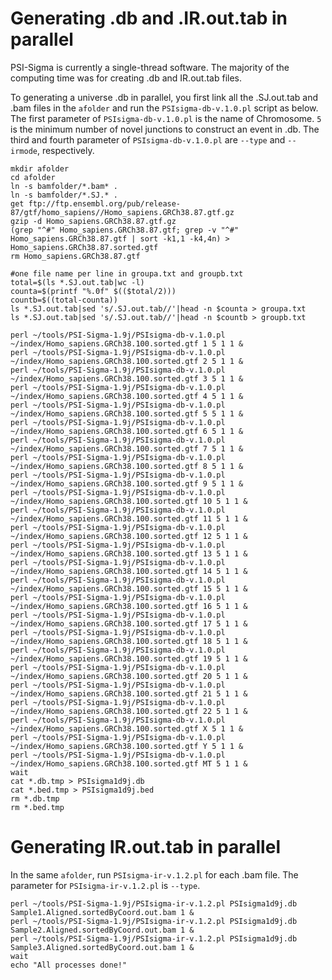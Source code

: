 Generating .db and .IR.out.tab in parallel
============
PSI-Sigma is currently a single-thread software. The majority of the computing time was for creating .db and IR.out.tab files.

To generating a universe .db in parallel, you first link all the .SJ.out.tab and .bam files in the `afolder` and run the `PSIsigma-db-v.1.0.pl` script as below. The first parameter of `PSIsigma-db-v.1.0.pl` is the name of Chromosome. `5` is the minimum number of novel junctions to construct an event in .db. The third and fourth parameter of `PSIsigma-db-v.1.0.pl` are `--type` and `--irmode`, respectively.
```
mkdir afolder
cd afolder
ln -s bamfolder/*.bam* .
ln -s bamfolder/*.SJ.* .
get ftp://ftp.ensembl.org/pub/release-87/gtf/homo_sapiens//Homo_sapiens.GRCh38.87.gtf.gz
gzip -d Homo_sapiens.GRCh38.87.gtf.gz
(grep "^#" Homo_sapiens.GRCh38.87.gtf; grep -v "^#" Homo_sapiens.GRCh38.87.gtf | sort -k1,1 -k4,4n) > Homo_sapiens.GRCh38.87.sorted.gtf
rm Homo_sapiens.GRCh38.87.gtf

#one file name per line in groupa.txt and groupb.txt
total=$(ls *.SJ.out.tab|wc -l)
counta=$(printf "%.0f" $(($total/2)))
countb=$((total-counta))
ls *.SJ.out.tab|sed 's/.SJ.out.tab//'|head -n $counta > groupa.txt
ls *.SJ.out.tab|sed 's/.SJ.out.tab//'|head -n $countb > groupb.txt

perl ~/tools/PSI-Sigma-1.9j/PSIsigma-db-v.1.0.pl ~/index/Homo_sapiens.GRCh38.100.sorted.gtf 1 5 1 1 &
perl ~/tools/PSI-Sigma-1.9j/PSIsigma-db-v.1.0.pl ~/index/Homo_sapiens.GRCh38.100.sorted.gtf 2 5 1 1 &
perl ~/tools/PSI-Sigma-1.9j/PSIsigma-db-v.1.0.pl ~/index/Homo_sapiens.GRCh38.100.sorted.gtf 3 5 1 1 &
perl ~/tools/PSI-Sigma-1.9j/PSIsigma-db-v.1.0.pl ~/index/Homo_sapiens.GRCh38.100.sorted.gtf 4 5 1 1 &
perl ~/tools/PSI-Sigma-1.9j/PSIsigma-db-v.1.0.pl ~/index/Homo_sapiens.GRCh38.100.sorted.gtf 5 5 1 1 &
perl ~/tools/PSI-Sigma-1.9j/PSIsigma-db-v.1.0.pl ~/index/Homo_sapiens.GRCh38.100.sorted.gtf 6 5 1 1 &
perl ~/tools/PSI-Sigma-1.9j/PSIsigma-db-v.1.0.pl ~/index/Homo_sapiens.GRCh38.100.sorted.gtf 7 5 1 1 &
perl ~/tools/PSI-Sigma-1.9j/PSIsigma-db-v.1.0.pl ~/index/Homo_sapiens.GRCh38.100.sorted.gtf 8 5 1 1 &
perl ~/tools/PSI-Sigma-1.9j/PSIsigma-db-v.1.0.pl ~/index/Homo_sapiens.GRCh38.100.sorted.gtf 9 5 1 1 &
perl ~/tools/PSI-Sigma-1.9j/PSIsigma-db-v.1.0.pl ~/index/Homo_sapiens.GRCh38.100.sorted.gtf 10 5 1 1 &
perl ~/tools/PSI-Sigma-1.9j/PSIsigma-db-v.1.0.pl ~/index/Homo_sapiens.GRCh38.100.sorted.gtf 11 5 1 1 &
perl ~/tools/PSI-Sigma-1.9j/PSIsigma-db-v.1.0.pl ~/index/Homo_sapiens.GRCh38.100.sorted.gtf 12 5 1 1 &
perl ~/tools/PSI-Sigma-1.9j/PSIsigma-db-v.1.0.pl ~/index/Homo_sapiens.GRCh38.100.sorted.gtf 13 5 1 1 &
perl ~/tools/PSI-Sigma-1.9j/PSIsigma-db-v.1.0.pl ~/index/Homo_sapiens.GRCh38.100.sorted.gtf 14 5 1 1 &
perl ~/tools/PSI-Sigma-1.9j/PSIsigma-db-v.1.0.pl ~/index/Homo_sapiens.GRCh38.100.sorted.gtf 15 5 1 1 &
perl ~/tools/PSI-Sigma-1.9j/PSIsigma-db-v.1.0.pl ~/index/Homo_sapiens.GRCh38.100.sorted.gtf 16 5 1 1 &
perl ~/tools/PSI-Sigma-1.9j/PSIsigma-db-v.1.0.pl ~/index/Homo_sapiens.GRCh38.100.sorted.gtf 17 5 1 1 &
perl ~/tools/PSI-Sigma-1.9j/PSIsigma-db-v.1.0.pl ~/index/Homo_sapiens.GRCh38.100.sorted.gtf 18 5 1 1 &
perl ~/tools/PSI-Sigma-1.9j/PSIsigma-db-v.1.0.pl ~/index/Homo_sapiens.GRCh38.100.sorted.gtf 19 5 1 1 &
perl ~/tools/PSI-Sigma-1.9j/PSIsigma-db-v.1.0.pl ~/index/Homo_sapiens.GRCh38.100.sorted.gtf 20 5 1 1 &
perl ~/tools/PSI-Sigma-1.9j/PSIsigma-db-v.1.0.pl ~/index/Homo_sapiens.GRCh38.100.sorted.gtf 21 5 1 1 &
perl ~/tools/PSI-Sigma-1.9j/PSIsigma-db-v.1.0.pl ~/index/Homo_sapiens.GRCh38.100.sorted.gtf 22 5 1 1 &
perl ~/tools/PSI-Sigma-1.9j/PSIsigma-db-v.1.0.pl ~/index/Homo_sapiens.GRCh38.100.sorted.gtf X 5 1 1 &
perl ~/tools/PSI-Sigma-1.9j/PSIsigma-db-v.1.0.pl ~/index/Homo_sapiens.GRCh38.100.sorted.gtf Y 5 1 1 &
perl ~/tools/PSI-Sigma-1.9j/PSIsigma-db-v.1.0.pl ~/index/Homo_sapiens.GRCh38.100.sorted.gtf MT 5 1 1 &
wait
cat *.db.tmp > PSIsigma1d9j.db
cat *.bed.tmp > PSIsigma1d9j.bed
rm *.db.tmp
rm *.bed.tmp
```
Generating IR.out.tab in parallel
============
In the same `afolder`, run `PSIsigma-ir-v.1.2.pl` for each .bam file. The parameter for `PSIsigma-ir-v.1.2.pl` is `--type`.
```
perl ~/tools/PSI-Sigma-1.9j/PSIsigma-ir-v.1.2.pl PSIsigma1d9j.db Sample1.Aligned.sortedByCoord.out.bam 1 &
perl ~/tools/PSI-Sigma-1.9j/PSIsigma-ir-v.1.2.pl PSIsigma1d9j.db Sample2.Aligned.sortedByCoord.out.bam 1 &
perl ~/tools/PSI-Sigma-1.9j/PSIsigma-ir-v.1.2.pl PSIsigma1d9j.db Sample3.Aligned.sortedByCoord.out.bam 1 &
wait
echo "All processes done!"
```


